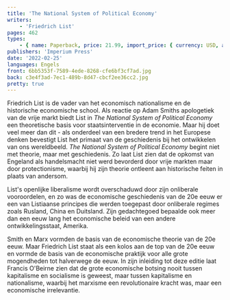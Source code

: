 ```yaml
---
title: 'The National System of Political Economy'
writers:
    - 'Friedrich List'
pages: 462
types:
    - { name: Paperback, price: 21.99, import_price: { currency: USD, amount: 20.4 }, isbn: 978---1-9226-02--35-0, size: { height: '216', width: '140', depth: '27' } }
publishers: 'Imperium Press'
date: '2022-02-25'
languages: Engels
front: 6bb5353f-7589-4ede-8268-cfe6bf3cf7ad.jpg
back: c3e4f3ad-7ec1-489b-8d47-cbcf2ee36cc2.jpg
pretty: true
---
```


Friedrich List is de vader van het economisch nationalisme en de historische economische school. Als reactie op Adam Smiths apologetiek van de vrije markt biedt List in *The National System of Political Economy* een theoretische basis voor staatsinterventie in de economie. Maar hij doet veel meer dan dit - als onderdeel van een bredere trend in het Europese denken bevestigt List het primaat van de geschiedenis bij het ontwikkelen van ons wereldbeeld. *The National System of Political Economy* begint niet met theorie, maar met geschiedenis. Zo laat List zien dat de opkomst van Engeland als handelsmacht niet werd bevorderd door vrije markten maar door protectionisme, waarbij hij zijn theorie ontleent aan historische feiten in plaats van andersom.

List's openlijke liberalisme wordt overschaduwd door zijn onliberale vooroordelen, en zo was de economische geschiedenis van de 20e eeuw er een van Listiaanse principes die werden toegepast door onliberale regimes zoals Rusland, China en Duitsland. Zijn gedachtegoed bepaalde ook meer dan een eeuw lang het economische beleid van een andere ontwikkelingsstaat, Amerika.

Smith en Marx vormden de basis van de economische theorie van de 20e eeuw. Maar Friedrich List staat als een kolos aan de top van de 20e eeuw en vormde de basis van de economische praktijk voor alle grote mogendheden tot halverwege de eeuw. In zijn inleiding tot deze editie laat Francis O'Beirne zien dat de grote economische botsing nooit tussen kapitalisme en socialisme is geweest, maar tussen kapitalisme en nationalisme, waarbij het marxisme een revolutionaire kracht was, maar een economische irrelevantie.
